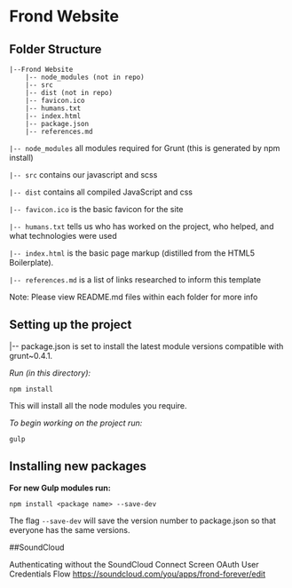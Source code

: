 # Frond Website #

## Folder Structure

    |--Frond Website
        |-- node_modules (not in repo)
        |-- src
        |-- dist (not in repo)
        |-- favicon.ico
        |-- humans.txt
        |-- index.html
        |-- package.json
        |-- references.md


`|-- node_modules` all modules required for Grunt (this is generated by npm install)

`|-- src` contains our javascript and scss

`|-- dist` contains all compiled JavaScript and css

`|-- favicon.ico` is the basic favicon for the site

`|-- humans.txt` tells us who has worked on the project, who helped, and what technologies were used

`|-- index.html` is the basic page markup (distilled from the HTML5 Boilerplate).

`|-- references.md` is a list of links researched to inform this template


Note: Please view README.md files within each folder for more info


## Setting up the project

|-- package.json is set to install the latest module versions compatible with grunt~0.4.1.

*Run (in this directory):*

    npm install

This will install all the node modules you require.


*To begin working on the project run:*

    gulp

## Installing new packages

**For new Gulp modules run:**

	npm install <package name> --save-dev

The flag `--save-dev` will save the version number to package.json so that everyone has the same versions.

##SoundCloud

Authenticating without the SoundCloud Connect Screen
OAuth User Credentials Flow
https://soundcloud.com/you/apps/frond-forever/edit